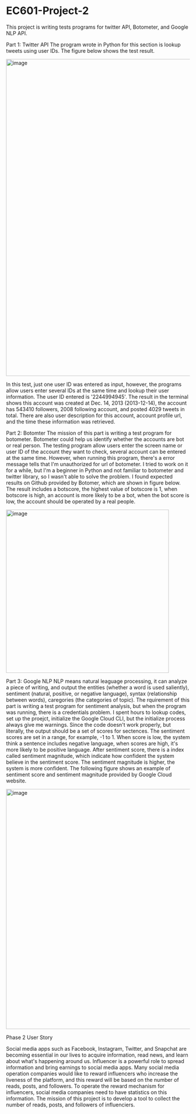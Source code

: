 # EC601-Project-2

This project is writing tests programs for twitter API, Botometer, and Google NLP API.

Part 1: Twitter API
The program wrote in Python for this section is lookup tweets using user IDs. The figure below shows the test result.

<img width="866" alt="image" src="https://user-images.githubusercontent.com/77231716/194653361-a96ffd9a-8a43-4061-9fb3-9258b35d40a0.png">

In this test, just one user ID was entered as input, however, the programs allow users enter several IDs at the same time and lookup their user information. The user ID entered is '2244994945'. The result in the terminal shows this account was created at Dec. 14, 2013 (2013-12-14), the account has 543410 followers, 2008 following account, and posted 4029 tweets in total. There are also user description for this account, account profile url, and the time these information was retrieved.

Part 2: Botomter
The mission of this part is writing a test program for botometer. Botometer could help us identify whether the accounts are bot or real person. The testing program allow users enter the screen name or user ID of the account they want to check, several account can be entered at the same time. However, when running this program, there's a error message tells that I'm unauthorized for url of botometer. I tried to work on it for a while, but I'm a beginner in Python and not familiar to botometer and twitter library, so I wasn't able to solve the problem. I found expected results on Github provided by Botomer, which are shown in figure below. The result includes a botscore, the highest value of botscore is 1, when botscore is high, an account is more likely to be a bot, when the bot score is low, the account should be operated by a real people.

<img width="446" alt="image" src="https://user-images.githubusercontent.com/77231716/194673060-138f9de1-5158-40f1-af04-8d0463c2a99e.png">

Part 3: Google NLP
NLP means natural leaguage processing, it can analyze a piece of writing, and output the entities (whether a word is used saliently), sentiment (natural, positive, or negative language), syntax (relationship between words), caregories (the categories of topic). The rquirement of this part is writing a test program for sentiment analysis, but when the program was running, there is a credentials problem. I spent hours to lookup codes, set up the proejct, initialize the Google Cloud CLI, but the initialize process always give me warnings. Since the code doesn't work properly, but literally, the output should be a set of scores for sectences. The sentiment scores are set in a range, for example, -1 to 1. When score is low, the system think a sentence includes negative language, when scores are high, it's more likely to be positive language. After sentiment score, there is a index called sentiment magnitude, which indicate how confident the system believe in the sentiment score. The sentiment magnitude is higher, the system is more confident. The following figure shows an example of sentiment score and sentiment magnitude provided by Google Cloud website.

<img width="656" alt="image" src="https://user-images.githubusercontent.com/77231716/194678477-68bd3f83-58c2-4973-8598-c01fbe66d559.png">


Phase 2 User Story

Social media apps such as Facebook, Instagram, Twitter, and Snapchat are becoming essential in our lives to acquire information, read news, and learn about what's happening around us. Influencer is a powerful role to spread information and bring earnings to social media apps. Many social media operation companies would like to reward influencers who increase the liveness of the platform, and this reward will be based on the number of reads, posts, and followers. To operate the reward mechanism for influencers, social media companies need to have statistics on this information. The mission of this project is to develop a tool to collect the number of reads, posts, and followers of influenciers.
